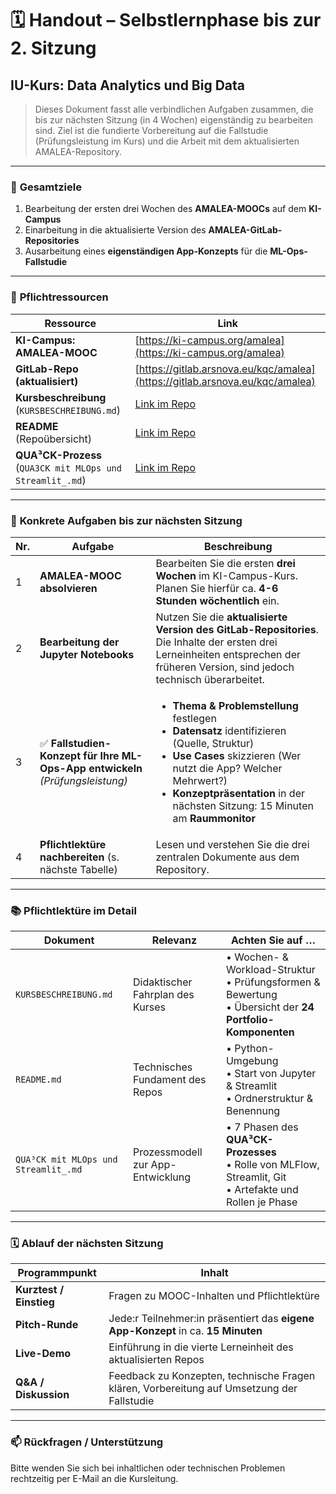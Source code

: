 # 🗓️ **Handout – Selbstlernphase bis zur 2. Sitzung**

## IU-Kurs: Data Analytics und Big Data

> Dieses Dokument fasst alle verbindlichen Aufgaben zusammen, die bis zur nächsten Sitzung (in 4 Wochen) eigenständig zu bearbeiten sind. Ziel ist die fundierte Vorbereitung auf die Fallstudie (Prüfungsleistung im Kurs) und die Arbeit mit dem aktualisierten AMALEA-Repository.

---

### 🎯 **Gesamtziele**

1. Bearbeitung der ersten drei Wochen des **AMALEA-MOOCs** auf dem **KI-Campus**
2. Einarbeitung in die aktualisierte Version des **AMALEA-GitLab-Repositories**
3. Ausarbeitung eines **eigenständigen App-Konzepts** für die **ML-Ops-Fallstudie**

---

### 🧰 **Pflichtressourcen**

| Ressource                                                 | Link                                                                                                        |
| --------------------------------------------------------- | ----------------------------------------------------------------------------------------------------------- |
| **KI-Campus: AMALEA-MOOC**                                | [https://ki-campus.org/amalea](https://ki-campus.org/amalea)                                                |
| **GitLab-Repo (aktualisiert)**                            | [https://gitlab.arsnova.eu/kqc/amalea](https://gitlab.arsnova.eu/kqc/amalea)                                |
| **Kursbeschreibung** (`KURSBESCHREIBUNG.md`)              | [Link im Repo](https://gitlab.arsnova.eu/kqc/amalea/-/blob/main/KURSBESCHREIBUNG.md)                        |
| **README** (Repoübersicht)                             | [Link im Repo](https://gitlab.arsnova.eu/kqc/amalea/-/blob/main/README.md)                                  |
| **QUA³CK-Prozess** (`QUA3CK mit MLOps und Streamlit_.md`) | [Link im Repo](https://gitlab.arsnova.eu/kqc/amalea/-/blob/main/QUA3CK%20mit%20MLOps%20und%20Streamlit_.md) |

---

### 📝 **Konkrete Aufgaben bis zur nächsten Sitzung**

| Nr. | Aufgabe                                                                       | Beschreibung                                                                                                                                                                                                                                                                  |
| --- | ----------------------------------------------------------------------------- | ----------------------------------------------------------------------------------------------------------------------------------------------------------------------------------------------------------------------------------------------------------------------------- |
| 1   | **AMALEA-MOOC absolvieren**                                                   | Bearbeiten Sie die ersten **drei Wochen** im KI-Campus-Kurs. Planen Sie hierfür ca. **4-6 Stunden wöchentlich** ein.                                                                                                                                      |
| 2   | **Bearbeitung der Jupyter Notebooks**                            | Nutzen Sie die **aktualisierte Version des GitLab-Repositories**. Die Inhalte der ersten drei Lerneinheiten entsprechen der früheren Version, sind jedoch technisch überarbeitet.                                                                                                    |
| 3   | ✅ **Fallstudien-Konzept für Ihre ML-Ops-App entwickeln** *(Prüfungsleistung)* | <ul><li>**Thema & Problemstellung** festlegen</li><li>**Datensatz** identifizieren (Quelle, Struktur)</li><li>**Use Cases** skizzieren (Wer nutzt die App? Welcher Mehrwert?)</li><li>**Konzeptpräsentation** in der nächsten Sitzung: 15 Minuten am **Raummonitor**</li></ul> |
| 4   | **Pflichtlektüre nachbereiten** (s. nächste Tabelle)                          | Lesen und verstehen Sie die drei zentralen Dokumente aus dem Repository.                                                                                                                |

---

### 📚 **Pflichtlektüre im Detail**

| Dokument                             | Relevanz                          | Achten Sie auf …                                                                                              |
| ------------------------------------ | --------------------------------- | ------------------------------------------------------------------------------------------------------------- |
| `KURSBESCHREIBUNG.md`                | Didaktischer Fahrplan des Kurses  | • Wochen- & Workload-Struktur<br>• Prüfungsformen & Bewertung<br>• Übersicht der **24 Portfolio-Komponenten** |
| `README.md`                          | Technisches Fundament des Repos   | • Python-Umgebung <br>• Start von Jupyter & Streamlit<br>• Ordnerstruktur & Benennung         |
| `QUA³CK mit MLOps und Streamlit_.md` | Prozessmodell zur App-Entwicklung | • 7 Phasen des **QUA³CK-Prozesses**<br>• Rolle von MLFlow, Streamlit, Git<br>• Artefakte und Rollen je Phase  |

---

### 🗓️ **Ablauf der nächsten Sitzung**

| Programmpunkt           | Inhalt                                                                                     |
| ----------------------- | ------------------------------------------------------------------------------------------ |
| **Kurztest / Einstieg** | Fragen zu MOOC-Inhalten und Pflichtlektüre                                                 |
| **Pitch-Runde**         | Jede\:r Teilnehmer\:in präsentiert das **eigene App-Konzept** in ca. **15 Minuten**         |
| **Live-Demo**           | Einführung in die vierte Lerneinheit des aktualisierten Repos    |
| **Q\&A / Diskussion**   | Feedback zu Konzepten, technische Fragen klären, Vorbereitung auf Umsetzung der Fallstudie |

---

### 📫 **Rückfragen / Unterstützung**

Bitte wenden Sie sich bei inhaltlichen oder technischen Problemen rechtzeitig per E-Mail an die Kursleitung.
